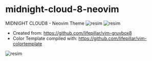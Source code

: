 # midnight-cloud-8-neovim
MIDNIGHT CLOUD8 - Neovim Theme
![resim](https://user-images.githubusercontent.com/16112212/201318195-1cd74b33-aed7-4d16-8501-95708865e962.png)
![resim](https://user-images.githubusercontent.com/16112212/201318170-bb81b35a-003a-47d2-8136-458694f4f446.png)



* Created from: https://github.com/lifepillar/vim-gruvbox8
* Color Template compiled with: https://github.com/lifepillar/vim-colortemplate

![resim](https://user-images.githubusercontent.com/16112212/201317342-7cfe392c-4137-4300-a914-3d0e7cdb8f51.png)


